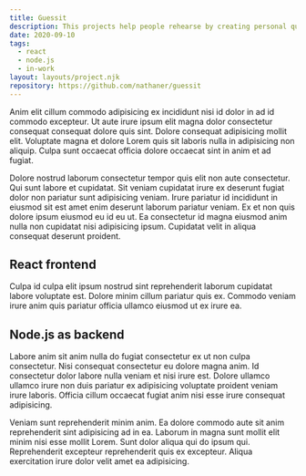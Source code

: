 ```yaml
---
title: Guessit
description: This projects help people rehearse by creating personal questions and cards.
date: 2020-09-10
tags:
  - react
  - node.js
  - in-work
layout: layouts/project.njk
repository: https://github.com/nathaner/guessit
---
```


Anim elit cillum commodo adipisicing ex incididunt nisi id dolor in ad id commodo excepteur. Ut aute irure ipsum elit magna dolor consectetur consequat consequat dolore quis sint. Dolore consequat adipisicing mollit elit. Voluptate magna et dolore Lorem quis sit laboris nulla in adipisicing non aliquip. Culpa sunt occaecat officia dolore occaecat sint in anim et ad fugiat.

Dolore nostrud laborum consectetur tempor quis elit non aute consectetur. Qui sunt labore et cupidatat. Sit veniam cupidatat irure ex deserunt fugiat dolor non pariatur sunt adipisicing veniam. Irure pariatur id incididunt in eiusmod sit est amet enim deserunt laborum pariatur veniam. Ex et non quis dolore ipsum eiusmod eu id eu ut. Ea consectetur id magna eiusmod anim nulla non cupidatat nisi adipisicing ipsum. Cupidatat velit in aliqua consequat deserunt proident.

## React frontend

Culpa id culpa elit ipsum nostrud sint reprehenderit laborum cupidatat labore voluptate est. Dolore minim cillum pariatur quis ex. Commodo veniam irure anim quis pariatur officia ullamco eiusmod ut ex irure ea.

## Node.js as backend

Labore anim sit anim nulla do fugiat consectetur ex ut non culpa consectetur. Nisi consequat consectetur eu dolore magna anim. Id consectetur dolor labore nulla veniam et nisi irure est. Dolore ullamco ullamco irure non duis pariatur ex adipisicing voluptate proident veniam irure laboris. Officia cillum occaecat fugiat anim nisi esse irure consequat adipisicing.

Veniam sunt reprehenderit minim anim. Ea dolore commodo aute sit anim reprehenderit sint adipisicing ad in ea. Laborum in magna sunt mollit elit minim nisi esse mollit Lorem. Sunt dolor aliqua qui do ipsum qui. Reprehenderit excepteur reprehenderit quis ex excepteur. Aliqua exercitation irure dolor velit amet ea adipisicing.
